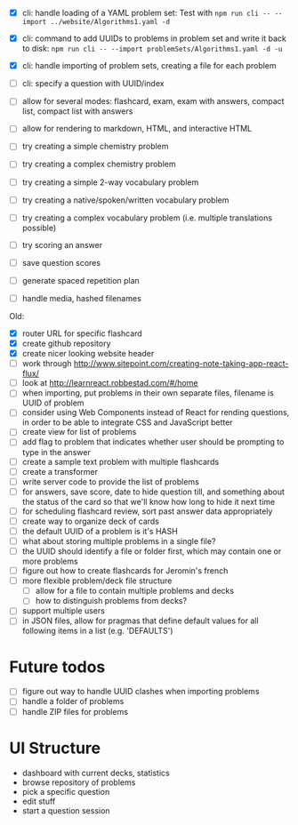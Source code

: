 * [x] cli: handle loading of a YAML problem set: Test with `npm run cli -- --import ../website/Algorithms1.yaml -d`
* [x] cli: command to add UUIDs to problems in problem set and write it back to disk: `npm run cli -- --import problemSets/Algorithms1.yaml -d -u`
* [x] cli: handle importing of problem sets, creating a file for each problem
* [ ] cli: specify a question with UUID/index
* [ ] allow for several modes: flashcard, exam, exam with answers, compact list, compact list with answers
* [ ] allow for rendering to markdown, HTML, and interactive HTML
* [ ] try creating a simple chemistry problem
* [ ] try creating a complex chemistry problem
* [ ] try creating a simple 2-way vocabulary problem
* [ ] try creating a native/spoken/written vocabulary problem
* [ ] try creating a complex vocabulary problem (i.e. multiple translations possible)
* [ ] try scoring an answer
* [ ] save question scores
* [ ] generate spaced repetition plan
* [ ] handle media, hashed filenames


Old:

- [x] router URL for specific flashcard
- [x] create github repository
- [x] create nicer looking website header
- [ ] work through http://www.sitepoint.com/creating-note-taking-app-react-flux/
- [ ] look at http://learnreact.robbestad.com/#/home
- [ ] when importing, put problems in their own separate files, filename is UUID of problem
- [ ] consider using Web Components instead of React for rending questions, in order to be able to integrate CSS and JavaScript better
- [ ] create view for list of problems
- [ ] add flag to problem that indicates whether user should be prompting to type in the answer
- [ ] create a sample text problem with multiple flashcards
- [ ] create a transformer
- [ ] write server code to provide the list of problems
- [ ] for answers, save score, date to hide question till, and something about the status of the card so that we'll know how long to hide it next time
- [ ] for scheduling flashcard review, sort past answer data appropriately
- [ ] create way to organize deck of cards
- [ ] the default UUID of a problem is it's HASH
- [ ] what about storing multiple problems in a single file?
- [ ] the UUID should identify a file or folder first, which may contain one or more problems
- [ ] figure out how to create flashcards for Jeromin's french
- [ ] more flexible problem/deck file structure
    - [ ] allow for a file to contain multiple problems and decks
    - [ ] how to distinguish problems from decks?
- [ ] support multiple users
- [ ] in JSON files, allow for pragmas that define default values for all following items in a list (e.g. 'DEFAULTS')

# Future todos

- [ ] figure out way to handle UUID clashes when importing problems
- [ ] handle a folder of problems
- [ ] handle ZIP files for problems

# UI Structure

- dashboard with current decks, statistics
- browse repository of problems
- pick a specific question
- edit stuff
- start a question session
